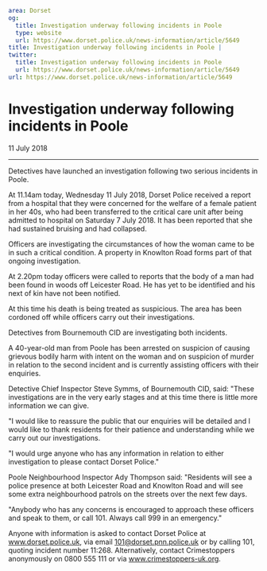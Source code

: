 ```yaml
area: Dorset
og:
  title: Investigation underway following incidents in Poole
  type: website
  url: https://www.dorset.police.uk/news-information/article/5649
title: Investigation underway following incidents in Poole |
twitter:
  title: Investigation underway following incidents in Poole
  url: https://www.dorset.police.uk/news-information/article/5649
url: https://www.dorset.police.uk/news-information/article/5649
```

# Investigation underway following incidents in Poole

11 July 2018

* * *

Detectives have launched an investigation following two serious incidents in Poole.

At 11.14am today, Wednesday 11 July 2018, Dorset Police received a report from a hospital that they were concerned for the welfare of a female patient in her 40s, who had been transferred to the critical care unit after being admitted to hospital on Saturday 7 July 2018. It has been reported that she had sustained bruising and had collapsed.

Officers are investigating the circumstances of how the woman came to be in such a critical condition. A property in Knowlton Road forms part of that ongoing investigation.

At 2.20pm today officers were called to reports that the body of a man had been found in woods off Leicester Road. He has yet to be identified and his next of kin have not been notified.

At this time his death is being treated as suspicious. The area has been cordoned off while officers carry out their investigations.

Detectives from Bournemouth CID are investigating both incidents.

A 40-year-old man from Poole has been arrested on suspicion of causing grievous bodily harm with intent on the woman and on suspicion of murder in relation to the second incident and is currently assisting officers with their enquiries.

Detective Chief Inspector Steve Symms, of Bournemouth CID, said: "These investigations are in the very early stages and at this time there is little more information we can give.

"I would like to reassure the public that our enquiries will be detailed and I would like to thank residents for their patience and understanding while we carry out our investigations.

"I would urge anyone who has any information in relation to either investigation to please contact Dorset Police."

Poole Neighbourhood Inspector Ady Thompson said: "Residents will see a police presence at both Leicester Road and Knowlton Road and will see some extra neighbourhood patrols on the streets over the next few days.

"Anybody who has any concerns is encouraged to approach these officers and speak to them, or call 101. Always call 999 in an emergency."

Anyone with information is asked to contact Dorset Police at www.dorset.police.uk, via email 101@dorset.pnn.police.uk or by calling 101, quoting incident number 11:268. Alternatively, contact Crimestoppers anonymously on 0800 555 111 or via www.crimestoppers-uk.org.
